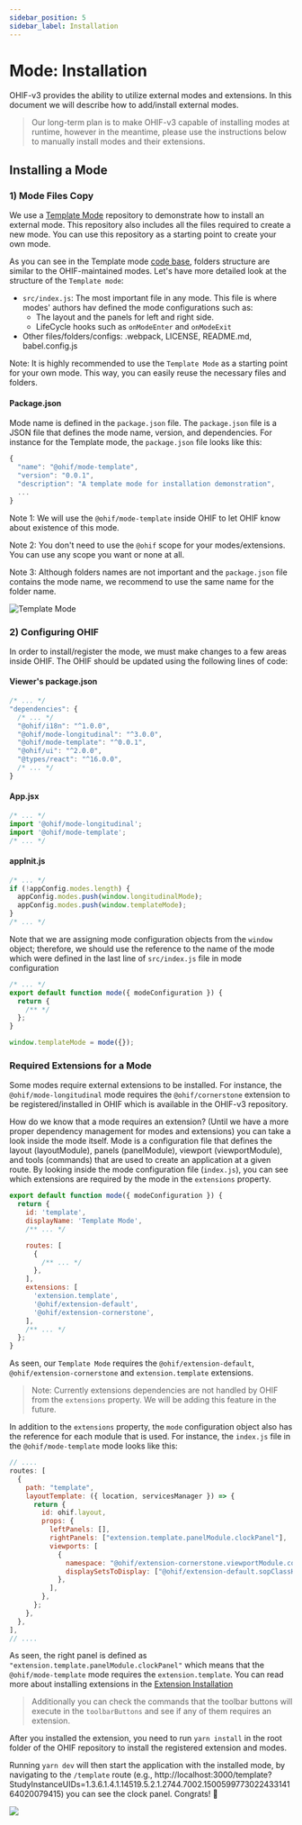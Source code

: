 ```yaml
---
sidebar_position: 5
sidebar_label: Installation
---
```


# Mode: Installation

OHIF-v3 provides the ability to utilize external modes and extensions. In this
document we will describe how to add/install external modes.

> Our long-term plan is to make OHIF-v3 capable of installing modes at runtime,
> however in the meantime, please use the instructions below to manually install
> modes and their extensions.

## Installing a Mode

### 1) Mode Files Copy

We use a [Template Mode](https://github.com/OHIF/mode-template) repository to
demonstrate how to install an external mode. This repository also includes all
the files required to create a new mode. You can use this repository as a
starting point to create your own mode.

As you can see in the Template mode
[code base](https://github.com/OHIF/mode-template), folders structure are
similar to the OHIF-maintained modes. Let's have more detailed look at the
structure of the `Template mode`:

- `src/index.js`: The most important file in any mode. This file is where modes'
  authors hav defined the mode configurations such as:
  - The layout and the panels for left and right side.
  - LifeCycle hooks such as `onModeEnter` and `onModeExit`
- Other files/folders/configs: .webpack, LICENSE, README.md, babel.config.js

Note: It is highly recommended to use the `Template Mode` as a starting point
for your own mode. This way, you can easily reuse the necessary files and
folders.

#### Package.json

Mode name is defined in the `package.json` file. The `package.json` file is a
JSON file that defines the mode name, version, and dependencies. For instance
for the Template mode, the `package.json` file looks like this:

```js {2} title="templateMode/package.json"
{
  "name": "@ohif/mode-template",
  "version": "0.0.1",
  "description": "A template mode for installation demonstration",
  ...
}
```

Note 1: We will use the `@ohif/mode-template` inside OHIF to let OHIF know about
existence of this mode.

Note 2: You don't need to use the `@ohif` scope for your modes/extensions. You
can use any scope you want or none at all.

Note 3: Although folders names are not important and the `package.json` file
contains the mode name, we recommend to use the same name for the folder name.

![Template Mode](../../assets/img/template-mode-files.png)

### 2) Configuring OHIF

In order to install/register the mode, we must make changes to a few areas
inside OHIF. The OHIF should be updated using the following lines of code:

#### Viewer's package.json

```js {6} titl="platform/viewer/package.json"
/* ... */
"dependencies": {
  /* ... */
  "@ohif/i18n": "^1.0.0",
  "@ohif/mode-longitudinal": "^3.0.0",
  "@ohif/mode-template": "^0.0.1",
  "@ohif/ui": "^2.0.0",
  "@types/react": "^16.0.0",
  /* ... */
}
```

#### App.jsx

```js {3} title="platform/viewer/src/App.jsx"
/* ... */
import '@ohif/mode-longitudinal';
import '@ohif/mode-template';
/* ... */
```

#### appInit.js

```js {4} title="platform/viewer/src/appInit.js"
/* ... */
if (!appConfig.modes.length) {
  appConfig.modes.push(window.longitudinalMode);
  appConfig.modes.push(window.templateMode);
}
/* ... */
```

Note that we are assigning mode configuration objects from the `window` object;
therefore, we should use the reference to the name of the mode which were
defined in the last line of `src/index.js` file in mode configuration

```js {8} title="templateMode/src/index.js"
/* ... */
export default function mode({ modeConfiguration }) {
  return {
    /** */
  };
}

window.templateMode = mode({});
```

### Required Extensions for a Mode

Some modes require external extensions to be installed. For instance, the
`@ohif/mode-longitudinal` mode requires the `@ohif/cornerstone` extension to be
registered/installed in OHIF which is available in the OHIF-v3 repository.

How do we know that a mode requires an extension? (Until we have a more proper
dependency management for modes and extensions) you can take a look inside the
mode itself. Mode is a configuration file that defines the layout
(layoutModule), panels (panelModule), viewport (viewportModule), and tools
(commands) that are used to create an application at a given route. By looking
inside the mode configuration file (`index.js`), you can see which extensions
are required by the mode in the `extensions` property.

```js {12-16} title="platform/viewer/src/appInit.js"
export default function mode({ modeConfiguration }) {
  return {
    id: 'template',
    displayName: 'Template Mode',
    /** ... */

    routes: [
      {
        /** ... */
      },
    ],
    extensions: [
      'extension.template',
      '@ohif/extension-default',
      '@ohif/extension-cornerstone',
    ],
    /** ... */
  };
}
```

As seen, our `Template Mode` requires the `@ohif/extension-default`,
`@ohif/extension-cornerstone` and `extension.template` extensions.

> Note: Currently extensions dependencies are not handled by OHIF from the
> `extensions` property. We will be adding this feature in the future.

In addition to the `extensions` property, the `mode` configuration object also
has the reference for each module that is used. For instance, the `index.js`
file in the `@ohif/mode-template` mode looks like this:

```js {10} title="clockMode/src/index.js"
// ....
routes: [
  {
    path: "template",
    layoutTemplate: ({ location, servicesManager }) => {
      return {
        id: ohif.layout,
        props: {
          leftPanels: [],
          rightPanels: ["extension.template.panelModule.clockPanel"],
          viewports: [
            {
              namespace: "@ohif/extension-cornerstone.viewportModule.cornerstone",
              displaySetsToDisplay: ["@ohif/extension-default.sopClassHandlerModule.stack"],
            },
          ],
        },
      };
    },
  },
],
// ....
```

As seen, the right panel is defined as
`"extension.template.panelModule.clockPanel"` which means that the
`@ohif/mode-template` mode requires the `extension.template`. You can read more
about installing extensions in the
[Extension Installation](../extensions/installation.md)

> Additionally you can check the commands that the toolbar buttons will execute
> in the `toolbarButtons` and see if any of them requires an extension.

After you installed the extension, you need to run `yarn install` in the root
folder of the OHIF repository to install the registered extension and modes.

Running `yarn dev` will then start the application with the installed mode, by
navigating to the `/template` route (e.g.,
http://localhost:3000/template?StudyInstanceUIDs=1.3.6.1.4.1.14519.5.2.1.2744.7002.150059977302243314164020079415)
you can see the clock panel. Congrats! 🎉

![](../../assets/img/template-mode-ui.png)
